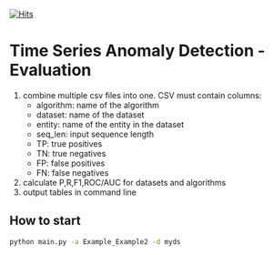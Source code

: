 [![Hits](https://hits.seeyoufarm.com/api/count/incr/badge.svg?url=https%3A%2F%2Fgithub.com%2Fmaxerh%2FTSAD_evaluation&count_bg=%2379C83D&title_bg=%23555555&icon=&icon_color=%23E7E7E7&title=hits&edge_flat=false)](https://hits.seeyoufarm.com)

# Time Series Anomaly Detection - Evaluation
1. combine multiple csv files into one. CSV must contain columns:
    - algorithm: name of the algorithm
    - dataset: name of the dataset
    - entity: name of the entity in the dataset
    - seq_len: input sequence length
    - TP: true positives
    - TN: true negatives
    - FP: false positives
    - FN: false negatives
2. calculate P,R,F1,ROC/AUC for datasets and algorithms
3. output tables in command line

## How to start
```bash
python main.py -a Example_Example2 -d myds
```